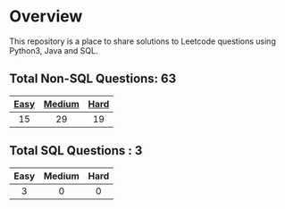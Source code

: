 # Overview

This repository is a place to share solutions to Leetcode questions using Python3, Java and SQL.


## Total Non-SQL Questions: 63

| [Easy](https://github.com/ezryn-zaharoff/leetcode-solutions/tree/master/01-easy) | [Medium](https://github.com/ezryn-zaharoff/leetcode-solutions/tree/master/02-medium) | [Hard](https://github.com/ezryn-zaharoff/leetcode-solutions/tree/master/03-hard) |
|:----:|:------:|:----:|
|  15  |   29   |  19  |


## Total SQL Questions : 3

| Easy | Medium | Hard |
|:----:|:------:|:----:|
|   3  |    0   |   0  |
